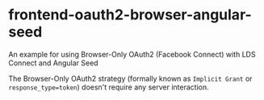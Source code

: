frontend-oauth2-browser-angular-seed
====================================

An example for using Browser-Only OAuth2 (Facebook Connect) with LDS Connect and Angular Seed

The Browser-Only OAuth2 strategy (formally known as `Implicit Grant` or `response_type=token`) doesn't require any server interaction.
